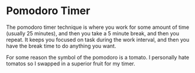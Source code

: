 # Pomodoro Timer

The pomodoro timer technique is where you work for some amount of time (usually 25 minutes), and then you take a 5 minute break, and then you repeat.  It keeps you focused on task during the work interval, and then you have the break time to do anything you want.  

For some reason the symbol of the pomodoro is a tomato.  I personally hate tomatos so I swapped in a superior fruit for my timer.


